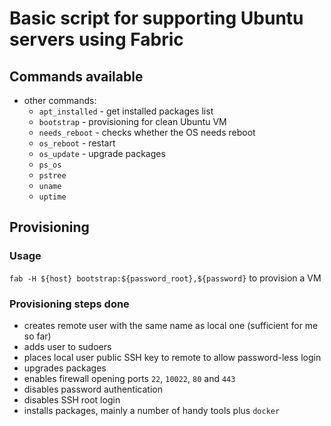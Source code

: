 # Basic script for supporting Ubuntu servers using Fabric

## Commands available
- other commands:
  - `apt_installed` - get installed packages list
  - `bootstrap` - provisioning for clean Ubuntu VM
  - `needs_reboot` - checks whether the OS needs reboot
  - `os_reboot` - restart
  - `os_update` - upgrade packages
  - `ps_os`
  - `pstree`
  - `uname`
  - `uptime`

## Provisioning

### Usage
`fab -H ${host} bootstrap:${password_root},${password}` to provision a VM

### Provisioning steps done
- creates remote user with the same name as local one (sufficient for me so far)
- adds user to sudoers
- places local user public SSH key to remote to allow password-less login
- upgrades packages
- enables firewall opening ports `22`, `10022`, `80` and `443`
- disables password authentication
- disables SSH root login
- installs packages, mainly a number of handy tools plus `docker`

